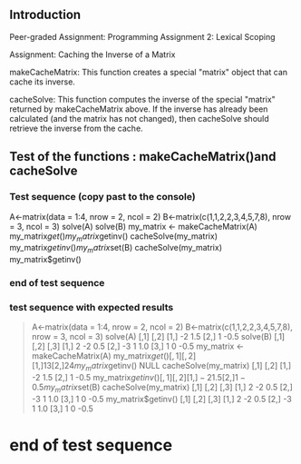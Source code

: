 ## Introduction

Peer-graded Assignment: Programming Assignment 2: Lexical Scoping

Assignment: Caching the Inverse of a Matrix

makeCacheMatrix: This function creates a special "matrix" object that can cache its inverse.

cacheSolve: This function computes the inverse of the special "matrix" returned by makeCacheMatrix above. If the inverse has already been calculated (and the matrix has not changed), then cacheSolve should retrieve the inverse from the cache.

## Test of the functions : makeCacheMatrix()and cacheSolve 
### Test sequence (copy past to the console)
  A<-matrix(data = 1:4, nrow = 2, ncol = 2)
  B<-matrix(c(1,1,2,2,3,4,5,7,8), nrow = 3, ncol = 3)
  solve(A)
  solve(B)
  my_matrix <- makeCacheMatrix(A)
  my_matrix$get()
  my_matrix$getinv()
  cacheSolve(my_matrix)
  my_matrix$getinv()
  my_matrix$set(B)
  cacheSolve(my_matrix)
  my_matrix$getinv()
### end of test sequence
  
### test sequence with expected results
  > A<-matrix(data = 1:4, nrow = 2, ncol = 2)
  > B<-matrix(c(1,1,2,2,3,4,5,7,8), nrow = 3, ncol = 3)
  > solve(A)
  [,1] [,2]
  [1,]   -2  1.5
  [2,]    1 -0.5
  > solve(B)
  [,1] [,2] [,3]
  [1,]    2   -2  0.5
  [2,]   -3    1  1.0
  [3,]    1    0 -0.5
  > my_matrix <- makeCacheMatrix(A)
  > my_matrix$get()
  [,1] [,2]
  [1,]    1    3
  [2,]    2    4
  > my_matrix$getinv()
  NULL
  > cacheSolve(my_matrix)
  [,1] [,2]
  [1,]   -2  1.5
  [2,]    1 -0.5
  > my_matrix$getinv()
  [,1] [,2]
  [1,]   -2  1.5
  [2,]    1 -0.5
  > my_matrix$set(B)
  > cacheSolve(my_matrix)
  [,1] [,2] [,3]
  [1,]    2   -2  0.5
  [2,]   -3    1  1.0
  [3,]    1    0 -0.5
  > my_matrix$getinv()
  [,1] [,2] [,3]
  [1,]    2   -2  0.5
  [2,]   -3    1  1.0
  [3,]    1    0 -0.5
  >
# end of test sequence
